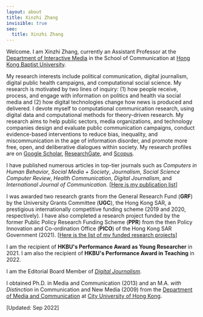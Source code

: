 ```yaml
---
layout: about
title: Xinzhi Zhang
invisible: true
seo:
  title: Xinzhi Zhang
---
```



Welcome. I am Xinzhi Zhang, currently an Assistant Professor at the [Department of Interactive Media](https://scholars.hkbu.edu.hk/en/persons/xinzhi-zhang-11) in the School of Communication at [Hong Kong Baptist University](http://www.hkbu.edu.hk).   

My research interests include political communication, digital journalism, digital public health campaigns, and computational social science. My research is motivated by two lines of inquiry: (1) how people receive, process, and engage with information on politics and health via social media and (2) how digital technologies change how news is produced and delivered. I devote myself to computational communication research, using digital data and computational methods for theory-driven research. My research aims to help public sectors, media organizations, and technology companies design and evaluate public communication campaigns, conduct evidence-based interventions to reduce bias, inequality, and miscommunication in the age of information disorder, and promote more free, open, and deliberative dialogues within society. My research profiles are on [Google Scholar](https://scholar.google.com.hk/citations?user=iOFeIDIAAAAJ&hl=en), [ResearchGate](https://www.researchgate.net/profile/Xinzhi_Zhang3), and [Scopus](https://scholars.hkbu.edu.hk/en/persons/xinzhi-zhang-11). 

I have published numerous articles in top-tier journals such as *Computers in Human Behavior*, *Social Media + Society*, *Journalism*, *Social Science Computer Review*, *Health Communication*, *Digital Journalism*, and *International Journal of Communication*. [[Here is my publication list](https://xzzhang2.github.io/pages/pubs.html)]

I was awarded two research grants from the General Research Fund (**GRF**) by the University Grants Committee (**UGC**), the Hong Kong SAR, a prestigious internationally competitive funding scheme (2019 and 2020, respectively). I have also completed a research project funded by the former Public Policy Research Funding Scheme (**PPR**) from the then Policy Innovation and Co-ordination Office (**PICO**) of the Hong Kong SAR Government (2021). [[Here is the list of my funded research projects](https://xzzhang2.github.io/pages/projects.html)] 

I am the recipient of **HKBU's Performance Award as Young Researcher** in 2021. I am also the recipient of **HKBU's Performance Award in Teaching** in 2022. 

I am the Editorial Board Member of [*Digital Journalism*](https://www.tandfonline.com/toc/rdij20/current).  

I obtained Ph.D. in Media and Communication (2013) and an M.A. *with Distinction* in Communication and New Media (2009) from the [Department of Media and Communication](http://www6.cityu.edu.hk/com/) at [City University of Hong Kong](www.cityu.edu.hk).

[Updated: Sep 2022] 


